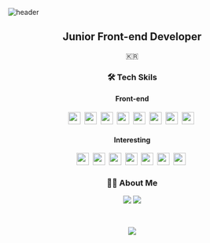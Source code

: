 
![header](https://capsule-render.vercel.app/api?type=slice&color=auto&height=200&section=header&text=Kwansik%20Kim&&rotate=13&fontSize=80&fontColor=000&fontAlign=67&fontAlignY=33)

<h2 align="center">Junior Front-end Developer</h2>
<p align="center">🇰🇷<p>


<h3 align="center">🛠 Tech Skils</h3>

<div>
<h4 align="center">Front-end</h4>
  
<p align="center">
    <img height=25" src="https://img.shields.io/badge/HTML5-E34F26?style=flat-square&logo=HTML5&logoColor=white"/></a>&nbsp
    <img height=25" src="https://img.shields.io/badge/CSS3-1572B6?style=flat-square&logo=CSS3&logoColor=white"/></a>&nbsp
    <img height=25" src="https://img.shields.io/badge/JavaScript-F7DF1E?style=flat-square&logo=JavaScript&logoColor=white"/></a>&nbsp
    <img height=25" src="https://img.shields.io/badge/React-61DAFB?style=flat-square&logo=React&logoColor=white"/></a>&nbsp
    <img height=25" src="https://img.shields.io/badge/TypeScript-3178C6?style=flat-square&logo=TypeScript&logoColor=white"/></a>&nbsp
    <img height=25" src="https://img.shields.io/badge/Redux-764ABC?style=flat-square&logo=Redux&logoColor=white"/></a>&nbsp
    <img height=25" src="https://img.shields.io/badge/Redux-Saga-999999?style=flat-square&logo=Redux-Saga&logoColor=white"/></a>&nbsp
    <img height=25" src="https://img.shields.io/badge/styled-components-DB7093?style=flat-square&logo=styled-components&logoColor=white"/></a>&nbsp
  
</p>
</div>

<div>
  <h4 align="center">Interesting</h4>
  
  <p align="center">
    <img height=25" src="https://img.shields.io/badge/Next.js-000000?style=flat-square&logo=Next.js&logoColor=white"/></a>&nbsp
    <img height=25" src="https://img.shields.io/badge/MobX-FF9955?style=flat-square&logo=MobX&logoColor=white"/></a>&nbsp
    <img height=25" src="https://img.shields.io/badge/Jest-C21325?style=flat-square&logo=Jest&logoColor=white"/></a>&nbsp
    <img height=25" src="https://img.shields.io/badge/Mocha-8D6748?style=flat-square&logo=Mocha&logoColor=white"/></a>&nbsp
    <img height=25" src="https://img.shields.io/badge/socket.io-010101?style=flat-square&logo=socket.io&logoColor=white"/></a>&nbsp
    <img height=25" src="https://img.shields.io/badge/Electrone-47848F?style=flat-square&logo=Electron&logoColor=white"/></a>&nbsp
    <img height=25" src="https://img.shields.io/badge/etc-72EF36?style=flat-square&logo=&logoColor="/></a>&nbsp
  </p>
</div>

<div>
  <h3 align="center">💁🏻 About Me</h3>
  
  <p align="center">
    <a href="https://www.notion.so/kwansikdev/349ba09bb166408394f9fd125fb967e3"><img src="https://img.shields.io/badge/notion-000000?style=flat-square&logo=Gmail&logoColor=white&link=https://www.notion.so/kwansikdev/349ba09bb166408394f9fd125fb967e3"/></a>
    <a href="mailto:kwansk0424@gmail.com"><img src="https://img.shields.io/badge/Gmail-d14836?style=flat-square&logo=Gmail&logoColor=white&link=viliketh1s98@naver.com"/></a>  
  </p>
</div>

<br>
<p align="center">
  <a href="https://hits.seeyoufarm.com"><img src="https://hits.seeyoufarm.com/api/count/incr/badge.svg?url=https%3A%2F%2Fgithub.com%2Fkwansikdev&count_bg=%23ED6DA3&title_bg=%2386757E&icon=github.svg&icon_color=%23E7E7E7&title=hits&edge_flat=false"/></a>
</p>



<!--[![Gmail Badge](https://img.shields.io/badge/Gmail-d14836?style=flat-square&logo=Gmail&logoColor=white&link=mailto:kwansk0424@gmail.com)](mailto:kwansk0424@gmail.com)-->

<!--![kwansikdev's github stats](https://github-readme-stats.vercel.app/api?username=kwansikdev&)&nbsp-->
<!--![Top Langs](https://github-readme-stats.vercel.app/api/top-langs/?username=kwansikdev)&nbsp-->
